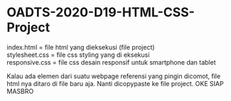 # OADTS-2020-D19-HTML-CSS-Project

index.html = file html yang dieksekusi (file project)<br>
stylesheet.css = file css styling yang di eksekusi<br>
responsive.css = file css desain responsif untuk smartphone dan tablet

Kalau ada elemen dari suatu webpage referensi yang pingin dicomot, file html nya ditaro di file baru aja. Nanti dicopypaste ke file project.
OKE SIAP MASBRO
